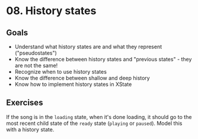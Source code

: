 # 08. History states

## Goals

- Understand what history states are and what they represent ("pseudostates")
- Know the difference between history states and "previous states" - they are not the same!
- Recognize when to use history states
- Know the difference between shallow and deep history
- Know how to implement history states in XState

## Exercises

If the song is in the `loading` state, when it's done loading, it should go to the most recent child state of the `ready` state (`playing` or `paused`). Model this with a history state.
